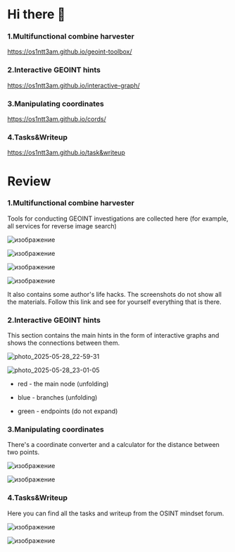 # Hi there 👋
### 1.Multifunctional combine harvester
https://os1ntt3am.github.io/geoint-toolbox/

### 2.Interactive GEOINT hints
https://os1ntt3am.github.io/interactive-graph/

### 3.Manipulating coordinates
https://os1ntt3am.github.io/cords/

### 4.Tasks&Writeup
https://os1ntt3am.github.io/task&writeup

# Review

### 1.Multifunctional combine harvester

Tools for conducting GEOINT investigations are collected here (for example, all services for reverse image search)

![изображение](https://github.com/user-attachments/assets/eb4d1174-4268-4d47-bb07-f82b599f35ad)

![изображение](https://github.com/user-attachments/assets/e68fd166-5e1a-4bd1-810d-e7ce4351a86c)

![изображение](https://github.com/user-attachments/assets/dd88ea51-8598-42d2-b8b8-223c962dfdff)

![изображение](https://github.com/user-attachments/assets/a46cf824-3699-4070-b752-6a6307cd7b07)

It also contains some author's life hacks. 
The screenshots do not show all the materials. 
Follow this link and see for yourself everything that is there.

### 2.Interactive GEOINT hints

This section contains the main hints in the form of interactive graphs and shows the connections between them.

![photo_2025-05-28_22-59-31](https://github.com/user-attachments/assets/a9a5bc90-6427-4df0-b999-2d407c997fff)

![photo_2025-05-28_23-01-05](https://github.com/user-attachments/assets/54ffa0a9-9575-4d81-8da0-871b5e679503)

- red - the main node (unfolding)

- blue - branches (unfolding)

- green - endpoints (do not expand)

### 3.Manipulating coordinates

There's a coordinate converter and a calculator for the distance between two points.

![изображение](https://github.com/user-attachments/assets/adc02079-5c0f-4524-b8ec-84a3d47fdd80)

![изображение](https://github.com/user-attachments/assets/69b729e1-ff15-4fd5-bfe4-e358f848b138)

### 4.Tasks&Writeup

Here you can find all the tasks and writeup from the OSINT mindset forum.

![изображение](https://github.com/user-attachments/assets/f12e3884-dfb9-43bb-8c5f-aced9cbec449)

![изображение](https://github.com/user-attachments/assets/91e8c33f-05c1-43da-b023-8baf730fb1f9)


